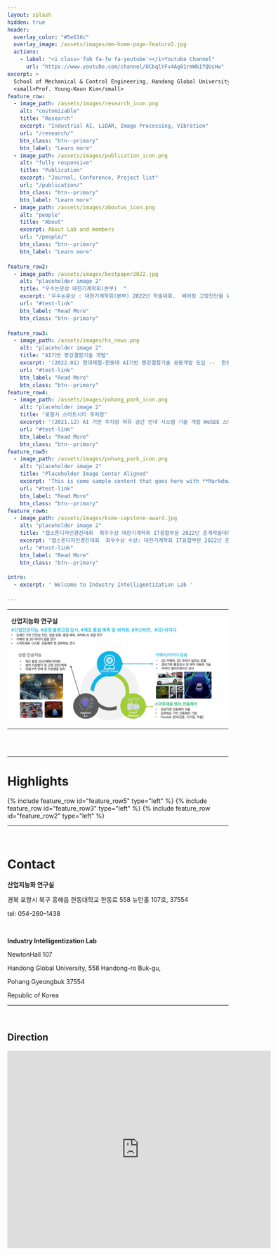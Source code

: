 ```yaml
---
layout: splash
hidden: true
header:
  overlay_color: "#5e616c"
  overlay_image: /assets/images/mm-home-page-feature2.jpg
  actions:
    - label: "<i class='fab fa-fw fa-youtube'></i>Youtube Channel"    
      url: "https://www.youtube.com/channel/UCbqlYFv4Ag01rmWbIfQUsHw"
excerpt: >
  School of Mechanical & Control Engineering, Handong Global University.<br />
  <small>Prof. Young-Keun Kim</small>
feature_row:
  - image_path: /assets/images/research_icon.png
    alt: "customizable"
    title: "Research"
    excerpt: "Industrial AI, LiDAR, Image Processing, Vibration"
    url: "/research/"
    btn_class: "btn--primary"
    btn_label: "Learn more"
  - image_path: /assets/images/publication_icon.png
    alt: "fully responsive"
    title: "Publication"
    excerpt: "Journal, Conference, Project list"
    url: "/publication/"
    btn_class: "btn--primary"
    btn_label: "Learn more"
  - image_path: /assets/images/aboutus_icon.png
    alt: "people"
    title: "About"
    excerpt: About Lab and members
    url: "/people/"
    btn_class: "btn--primary"
    btn_label: "Learn more"      
    
feature_row2:
  - image_path: /assets/images/bestpaper2022.jpg
    alt: "placeholder image 2"
    title: "우수논문상 대한기계학회(본부)  "
    excerpt: '우수논문상 : 대한기계학회(본부) 2022넌 학술대회.  베어링 고장진단을 위한 진동신호 스펙트럼 기반 1D CNN 모델 연구 - 김예진, 김영근'
    url: "#test-link"
    btn_label: "Read More"
    btn_class: "btn--primary"    
    
feature_row3:
  - image_path: /assets/images/hs_news.png
    alt: "placeholder image 2"
    title: "AI기반 봉강결함기술 개발"
    excerpt: '(2022.01) 현대제철-한동대 AI기반 봉강결함기술 공동개발 도입 --  한동대학교 SSS-LAB이 현대제철과 공동 개발한 인공지능(AI) 기반 제철 자동화 기술이 실제 기업 생산 현장에 적용돼 산학협력 모델로 평가받고 있다...' 
    url: "#test-link"
    btn_label: "Read More"
    btn_class: "btn--primary"
feature_row4:
  - image_path: /assets/images/pohang_park_icon.png
    alt: "placeholder image 2"
    title: "포항시 스마트시티 주차장"
    excerpt: '(2021.12) AI 기반 주차장 여유 공간 안내 시스템 기술 개발 WeSEE 스마트업과 협력하여 주차 여유 공간을 예측하는 포항시 스마트 시티 주차안내 시스템 알고리즘 개발' 
    url: "#test-link"
    btn_label: "Read More"
    btn_class: "btn--primary"
feature_row5:
  - image_path: /assets/images/pohang_park_icon.png
    alt: "placeholder image 2"
    title: "Placeholder Image Center Aligned"
    excerpt: 'This is some sample content that goes here with **Markdown** formatting. Centered with `type="center"`'
    url: "#test-link"
    btn_label: "Read More"
    btn_class: "btn--primary"
feature_row6:
  - image_path: /assets/images/ksme-capstone-award.jpg
    alt: "placeholder image 2"
    title: "캡스톤디자인경진대회  최우수상 대한기계학회 IT융합부문 2022넌 춘계학술대회 "
    excerpt: '캡스톤디자인경진대회  최우수상 수상: 대한기계학회 IT융합부문 2022넌 춘계학술대회.  회전체 볼 결함 진단을 위한 CNN 모델 설계와 Grad-Cam을 이용한 진단결과 해석 연구- 김예진, 전현직, 김영근'
    url: "#test-link"
    btn_label: "Read More"
    btn_class: "btn--primary"    

intro: 
  - excerpt: ' Welcome to Industry Intelligentization Lab '

---
```




------

<img src="assets/images/iilabmain.jpg"  title="IILAB_Logo" class="center">

------

<br/>

<br/>


------
# Highlights

{% include feature_row id="feature_row5" type="left" %}
{% include feature_row id="feature_row3" type="left" %}
{% include feature_row id="feature_row2" type="left" %}

------

<br/>

# Contact

**산업지능화 연구실**

경북 포항시 북구 흥해읍 한동대학교 한동로 558 뉴턴홀 107호, 37554 

[ykkim@handong.edu]:ykkim@handong.edu

tel: 054-260-1438

<br/>

**Industry Intelligentization Lab**

NewtonHall 107

Handong Global University, 558 Handong-ro Buk-gu, 

Pohang Gyeongbuk 37554 

Republic of Korea



------

<br/>


## Direction

<iframe src="https://www.google.com/maps/embed?pb=!1m18!1m12!1m3!1d3223.5990333686555!2d129.3848326152027!3d36.10326118009798!2m3!1f0!2f0!3f0!3m2!1i1024!2i768!4f13.1!3m3!1m2!1s0x35671cb7438539d5%3A0x57754b36fb449152!2z7ZWc64-Z64yA7ZWZ6rWQIOuJtO2EtO2ZgA!5e0!3m2!1sko!2skr!4v1644142213378!5m2!1sko!2skr" width="600" height="450" style="border:0;" allowfullscreen="" loading="lazy"></iframe>

